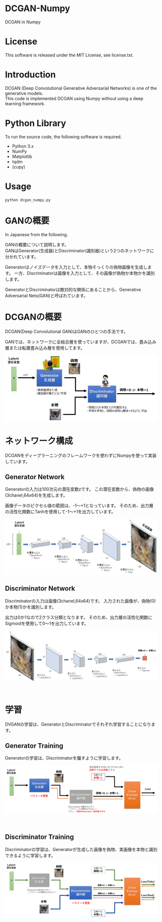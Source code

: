 # DCGAN-Numpy
DCGAN in Numpy

# License
This software is released under the MIT License, see license.txt.

# Introduction

DCGAN (Deep Convolutional Generative Adversarial Networks) is one of the generative models.
<br>
This code is implemented DCGAN using Numpy without using a deep learning framework.


# Python Library

To run the source code, the following software is required.

* Python 3.x
* NumPy
* Matplotlib
* tqdm
* (cupy)


# Usage

```console
python dcgan_numpy.py
```



# GANの概要

In Japanese from the following.

GANの概要について説明します。
<br>
GANはGenerator(生成器)とDiscriminator(識別器)という2つのネットワークに分かれています。

Generatorはノイズデータを入力として、本物そっくりの偽物画像を生成します。
一方、Discriminatorは画像を入力として、その画像が偽物か本物かを識別します。

GeneratorとDiscriminatorは敵対的な関係にあることから、Generative Adversarial Nets(GAN)と呼ばれています。



# DCGANの概要
DCGAN(Deep Convolutional GAN)はGANのひとつの手法です。

GANでは、ネットワークに全結合層を使っていますが、DCGANでは、畳み込み層または転置畳み込み層を使用してます。

![DCGAN_Overview](https://github.com/pometa0507/DCDGAN-Numpy/blob/master/images/appendix/DCGAN-Overview.png)



# ネットワーク構成

DCGANをディープラーニングのフレームワークを使わずにNumpyを使って実装しています。


## Generator Network

Generatorの入力は100次元の潜在変数zです。
この潜在変数から、偽物の画像(3chanel,64x64)を生成します。

画像データのピクセル値の範囲は、-1～+1となっています。
そのため、出力層の活性化関数にTanhを使用して-1～+1を出力しています。

![Generator-Network](https://github.com/pometa0507/DCDGAN-Numpy/blob/master/images/appendix/Generator-Network.png)


## Discriminator Network

Discriminatorの入力は画像(3chanel,64x64)です。
入力された画像が、偽物(0)か本物(1)かを識別します。

出力は0か1なので2クラス分類となります。
そのため、出力層の活性化関数にSigmoidを使用して0～1を出力しています。

![Discriminator-Network](https://github.com/pometa0507/DCDGAN-Numpy/blob/master/images/appendix/Discriminator-Network.png)


<br>

# 学習

DVGANの学習は、GeneratorとDiscriminatorでそれぞれ学習することになります。
<br>


## Generator Training

Generatorの学習は、Discriminatorを騙すように学習します。


![Generator-Training](https://github.com/pometa0507/DCDGAN-Numpy/blob/master/images/appendix/Generator-Training.png)

<br>


## Discriminator Training

Discriminatorの学習は、Generatorが生成した画像を偽物、実画像を本物と識別できるように学習します。

![Discriminator-Training](https://github.com/pometa0507/DCDGAN-Numpy/blob/master/images/appendix/Discriminator-Training.png)
